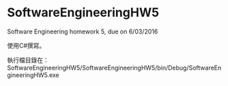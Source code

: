 # SoftwareEngineeringHW5
Software Engineering homework 5, due on 6/03/2016

使用C#撰寫。

執行檔目錄在：SoftwareEngineeringHW5/SoftwareEngineeringHW5/bin/Debug/SoftwareEngineeringHW5.exe
